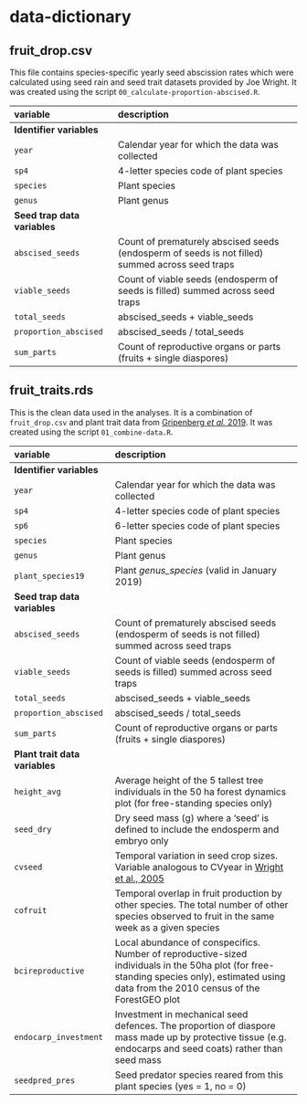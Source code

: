 # data-dictionary

## fruit_drop.csv
This file contains species-specific yearly seed abscission rates which were calculated using seed rain and seed trait datasets provided by Joe Wright. It was created using the script `00_calculate-proportion-abscised.R`.

| variable | description |
|:---------|:------------|
| **Identifier variables** | |
| `year` | Calendar year for which the data was collected |
| `sp4` | 4-letter species code of plant species  |
| `species` | Plant species |
| `genus` | Plant genus |
| **Seed trap data variables** | |
| `abscised_seeds` | Count of prematurely abscised seeds (endosperm of seeds is not filled) summed across seed traps |
| `viable_seeds` | Count of viable seeds (endosperm of seeds is filled) summed across seed traps |
| `total_seeds` | abscised_seeds + viable_seeds |
| `proportion_abscised` | abscised_seeds / total_seeds |
| `sum_parts` | Count of reproductive organs or parts (fruits + single diaspores) |

## fruit_traits.rds
This is the clean data used in the analyses. It is a combination of `fruit_drop.csv` and plant trait data from [Gripenberg _et al._ 2019](https://doi.org/10.1111/ele.13359). It was created using the script `01_combine-data.R`.

| variable | description |
|:---------|:------------|
| **Identifier variables** | |
| `year` | Calendar year for which the data was collected |
| `sp4` | 4-letter species code of plant species  |
| `sp6` | 6-letter species code of plant species  |
| `species` | Plant species |
| `genus` | Plant genus |
| `plant_species19` | Plant *genus_species* (valid in January 2019) |
| **Seed trap data variables** | |
| `abscised_seeds` | Count of prematurely abscised seeds (endosperm of seeds is not filled) summed across seed traps |
| `viable_seeds` | Count of viable seeds (endosperm of seeds is filled) summed across seed traps |
| `total_seeds` | abscised_seeds + viable_seeds |
| `proportion_abscised` | abscised_seeds / total_seeds |
| `sum_parts` | Count of reproductive organs or parts (fruits + single diaspores) |
| **Plant trait data variables** | |
| `height_avg` | Average height of the 5 tallest tree individuals in the 50 ha forest dynamics plot (for free-standing species only) |
| `seed_dry` | Dry seed mass (g) where a ‘seed’ is defined to include the endosperm and embryo only |
| `cvseed` | Temporal variation in seed crop sizes. Variable analogous to CVyear in [Wright et al., 2005](http://doi.wiley.com/10.1890/03-0750) |
| `cofruit` | Temporal overlap in fruit production by other species. The total number of other species observed to fruit in the same week as a given species |
| `bcireproductive` | Local abundance of conspecifics. Number of reproductive-sized individuals in the 50ha plot (for free-standing species only), estimated using data from the 2010 census of the ForestGEO plot |
| `endocarp_investment` | Investment in mechanical seed defences. The proportion of diaspore mass made up by protective tissue (e.g. endocarps and seed coats) rather than seed mass|
| `seedpred_pres` | Seed predator species reared from this plant species (yes = 1, no = 0) |
